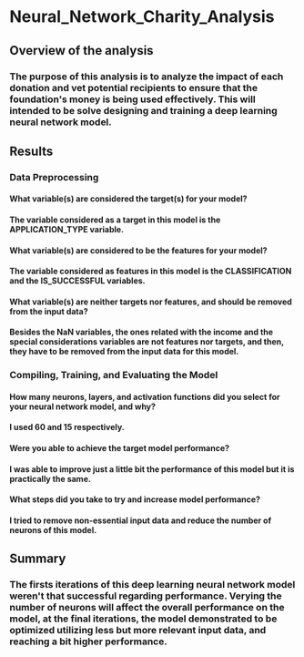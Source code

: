 # Neural_Network_Charity_Analysis

## Overview of the analysis
### The purpose of this analysis is to analyze the impact of each donation and vet potential recipients to ensure that the foundation's money is being used effectively. This will intended to be solve designing and training a deep learning neural network model.


## Results

### Data Preprocessing
#### What variable(s) are considered the target(s) for your model?
#### The variable considered as a target in this model is the APPLICATION_TYPE variable.

#### What variable(s) are considered to be the features for your model?
#### The variable considered as features in this model is the CLASSIFICATION and the IS_SUCCESSFUL variables.

#### What variable(s) are neither targets nor features, and should be removed from the input data?
#### Besides the NaN variables, the ones related with the income and the special considerations variables are not features nor targets, and then, they have to be removed from the input data for this model.

### Compiling, Training, and Evaluating the Model
#### How many neurons, layers, and activation functions did you select for your neural network model, and why?
#### I used 60 and 15 respectively.

#### Were you able to achieve the target model performance?
#### I was able to improve just a little bit the performance of this model but it is practically the same.

#### What steps did you take to try and increase model performance?
#### I tried to remove non-essential input data and reduce the number of neurons of this model.


## Summary
### The firsts iterations of this deep learning neural network model weren't that successful regarding performance. Verying the number of neurons will affect the overall performance on the model, at the final iterations, the model demonstrated to be optimized utilizing less but more relevant input data, and reaching a bit higher performance.
